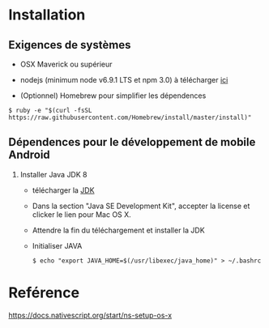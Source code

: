 # Installation

## Exigences de systèmes

* OSX Maverick ou supérieur

* nodejs (minimum node v6.9.1 LTS et npm 3.0) à télécharger [ici](https://nodejs.org/en/download/)

* (Optionnel) Homebrew pour simplifier les dépendences

```
$ ruby -e "$(curl -fsSL https://raw.githubusercontent.com/Homebrew/install/master/install)"
```

## Dépendences pour le développement de mobile Android

1. Installer Java JDK 8 
    * télécharger la [JDK](http://www.oracle.com/technetwork/java/javase/downloads/jdk8-downloads-2133151.html)  
    * Dans la section "Java SE Development Kit", accepter la license et clicker le lien pour Mac OS X.  
    * Attendre la fin du téléchargement et installer la JDK
    * Initialiser JAVA

      ```
      $ echo "export JAVA_HOME=$(/usr/libexec/java_home)" > ~/.bashrc
      ```

# Reférence

https://docs.nativescript.org/start/ns-setup-os-x

